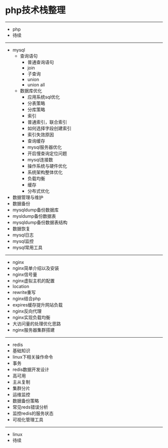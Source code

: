 # php技术栈整理

****

- php
 - 待续
 
***

- mysql
  - 查询语句    
    - 普通查询语句
    - join
    - 子查询
    - union
    - union all
  - 数据库优化
    - 应用系统sql优化
	 - 分表策略
	 - 分库策略
	 - 索引
	  - 普通索引，联合索引
	  - 如何选择字段创建索引
	  - 索引失效原因 
	 - 查询缓存
	- mysql服务器优化
	 - 开启慢查询定位问题
	 - mysql连接数
	- 操作系统与硬件优化
	- 系统架构整体优化
	 - 负载均衡
	 - 缓存
	 - 分布式优化
- 数据管理与维护
 - 数据备份
  - mysqldump备份数据库
  - mysldump备份数据表
  - mysqldump备份数据表结构
 - 数据恢复
 - mysql日志
 - mysql监控
 - mysql常用工具
 
***

- nginx
 - nginx简单介绍以及安装
 - nginx信号量
 - nginx虚拟主机的配置
 - location
 - rewrite重写
 - nginx结合php
 - expires缓存提升网站负载
 - nginx反向代理
 - nginx实现负载均衡
 - 大访问量的处理优化思路
 - nginx服务器集群搭建
 
***

- redis
 - 基础知识
  - linux下相关操作命令
  - 事务
  - redis数据开发设计
 - 高可用
  - 主从复制
  - 集群分片
 - 运维监控
  - 数据备份策略
  - 常见reds错误分析
  - 监控redis的服务状态
  - 可视化管理工具
  
***  

- linux
 - 待续


